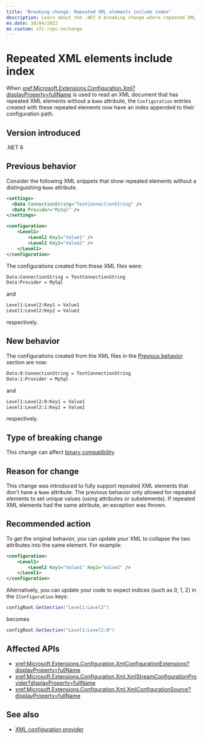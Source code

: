 ```yaml
---
title: "Breaking change: Repeated XML elements include index"
description: Learn about the .NET 6 breaking change where repeated XML elements now include an index key when using Microsoft.Extensions.Configuration.Xml.
ms.date: 10/04/2022
ms.custom: sfi-ropc-nochange
---
```

# Repeated XML elements include index

When <xref:Microsoft.Extensions.Configuration.Xml?displayProperty=fullName> is used to read an XML document that has repeated XML elements without a `Name` attribute, the `Configuration` entries created with these repeated elements now have an index appended to their configuration path.

## Version introduced

.NET 6

## Previous behavior

Consider the following XML snippets that show repeated elements without a distinguishing `Name` attribute.

```xml
<settings>
  <Data ConnectionString="TestConnectionString" />
  <Data Provider="MySql" />
</settings>
```

```xml
<configuration>
    <Level1>
        <Level2 Key1="Value1" />
        <Level2 Key2="Value2" />
    </Level1>
</configuration>
```

The configurations created from these XML files were:

```txt
Data:ConnectionString = TestConnectionString
Data:Provider = MySql
```

and

```txt
Level1:Level2:Key1 = Value1
Level1:Level2:Key2 = Value2
```

respectively.

## New behavior

The configurations created from the XML files in the [Previous behavior](#previous-behavior) section are now:

```txt
Data:0:ConnectionString = TestConnectionString
Data:1:Provider = MySql
```

and

```txt
Level1:Level2:0:Key1 = Value1
Level1:Level2:1:Key2 = Value2
```

respectively.

## Type of breaking change

This change can affect [binary compatibility](../../categories.md#binary-compatibility).

## Reason for change

This change was introduced to fully support repeated XML elements that don't have a `Name` attribute. The previous behavior only allowed for repeated elements to set unique values (using attributes or subelements). If repeated XML elements had the same attribute, an exception was thrown.

## Recommended action

To get the original behavior, you can update your XML to collapse the two attributes into the same element. For example:

```xml
<configuration>
    <Level1>
        <Level2 Key1="Value1" Key2="Value2" />
    </Level1>
</configuration>
```

Alternatively, you can update your code to expect indices (such as 0, 1, 2) in the `IConfiguration` keys:

```csharp
configRoot.GetSection("Level1:Level2")
```

becomes

```csharp
configRoot.GetSection("Level1:Level2:0")
```

## Affected APIs

- <xref:Microsoft.Extensions.Configuration.XmlConfigurationExtensions?displayProperty=fullName>
- <xref:Microsoft.Extensions.Configuration.Xml.XmlStreamConfigurationProvider?displayProperty=fullName>
- <xref:Microsoft.Extensions.Configuration.Xml.XmlConfigurationSource?displayProperty=fullName>

## See also

- [XML configuration provider](../../../extensions/configuration-providers.md#xml-configuration-provider)
